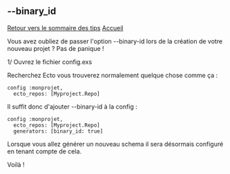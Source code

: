 ## --binary_id
[Retour vers le sommaire des tips](../TipsSommaire.md)
[Accueil](../README.md)

Vous avez oubliez de passer l'option --binary-id lors de la création de votre nouveau projet ?
Pas de panique !

1/ Ouvrez le fichier config.exs

Recherchez Ecto vous trouverez normalement quelque chose comme ça :

```
config :monprojet,
  ecto_repos: [Myproject.Repo]
```

Il suffit donc d'ajouter --binary-id à la config :

```
config :monprojet,
  ecto_repos: [Myproject.Repo]
  generators: [binary_id: true]
```

Lorsque vous allez générer un nouveau schema il sera désormais configuré en tenant compte de cela.

Voilà !